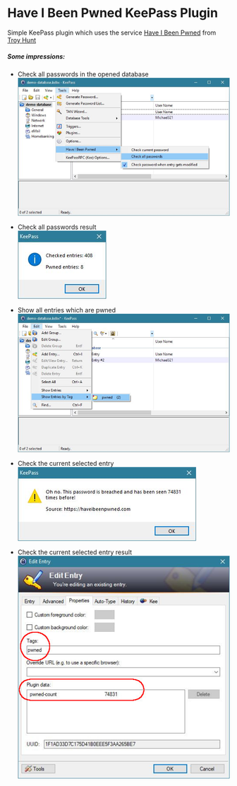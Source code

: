 ﻿# Have I Been Pwned KeePass Plugin

Simple KeePass plugin which uses the service [Have I Been Pwned](https://haveibeenpwned.com/) from [Troy Hunt](https://www.troyhunt.com)

##### Some impressions:

- Check all passwords in the opened database  
![checkAllPasswords](./images/checkAllPasswords.jpg)

- Check all passwords result  
![checkAllPasswords](./images/checkAllResult.jpg)

- Show all entries which are pwned  
![checkAllPasswords](./images/showAllPwned.jpg)

- Check the current selected entry  
![checkAllPasswords](./images/checkSingleResult.jpg)

- Check the current selected entry result  
![checkAllPasswords](./images/pwnedEntry.jpg)
